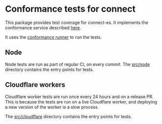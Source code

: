 # Conformance tests for connect

This package provides test coverage for connect-es. It implements the conformance service described [here](https://buf.build/connectrpc/conformance).

It uses the [conformance runner](https://github.com/connectrpc/conformance/releases) to run the tests.


## Node

Node tests are run as part of regular CI, on every commit. The [src/node](src/node/) directory contains the entry points for tests.

## Cloudflare workers

Cloudflare worker tests are run once every 24 hours and on a release PR. This is because the tests are run on a live Cloudflare worker, and deploying a new version of the worker is a slow process.

The [src/cloudflare](src/cloudflare/) directory contains the entry points for tests.
